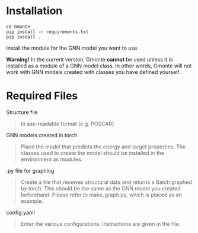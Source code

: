 # Installation

```
cd Gmonte
pip install -r requirements.txt
pip install .
```

Install the module for the GNN model you want to use.

**Warning!**
In the current version, Gmonte **cannot** be used unless it is installed as a module of a GNN model class. In other words, Gmonte will not work with GNN models created with classes you have defined yourself.


# Required Files

Structure file
> In ase-readable format (e.g. POSCAR).

GNN models created in torch
> Place the model that predicts the energy and target properties. The classes used to create the model should be installed in the environment as modules.

.py file for graphing
> Create a file that receives structural data and returns a Batch graphed by torch. This should be the same as the GNN model you created beforehand. Please refer to make_graph.py, which is placed as an example.

config.yaml
> Enter the various configurations. Instructions are given in the file.

